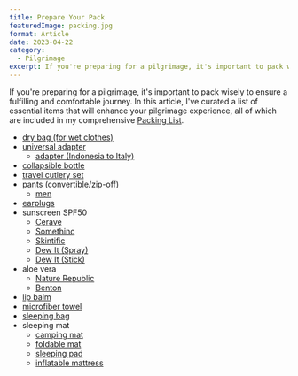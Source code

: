 ```yaml
---
title: Prepare Your Pack
featuredImage: packing.jpg
format: Article
date: 2023-04-22
category:
  - Pilgrimage
excerpt: If you're preparing for a pilgrimage, it's important to pack wisely to ensure a fulfilling and comfortable journey. In this article, I've curated a list of essential items that will enhance your pilgrimage experience, all of which are included in my comprehensive Packing List.
---
```

If you're preparing for a pilgrimage, it's important to pack wisely to ensure a fulfilling and comfortable journey. In this article, I've curated a list of essential items that will enhance your pilgrimage experience, all of which are included in my comprehensive [Packing List](https://drive.google.com/file/d/1fOrdZOxcSaumpO23C7yQRYQn1n6zlS3O/view?usp=sharing).

- [dry bag (for wet clothes)](https://shopee.co.id/SEA-TO-SUMMIT-ULTRA-SIL-DRY-SACK-8L-i.19260065.11887578848?sp_atk=5f7e06f9-cc5c-4323-9bf2-e776c9fbef41&xptdk=5f7e06f9-cc5c-4323-9bf2-e776c9fbef41)
- [universal adapter](https://shopee.co.id/Universal-Adapter-AUKEY-PA-TA01-With-USB-C-USB-A-Port-501426-i.614879723.20142434101?sp_atk=953e3845-e732-4334-b06e-e158a130282f&xptdk=953e3845-e732-4334-b06e-e158a130282f)
	- [adapter (Indonesia to Italy)](https://shopee.co.id/Colokan-3-pin-UK-US-EU-AU-to-Italy-Travel-AC-Adapter-Plug-Converter-travel-universal-i.7414001.1443767109?sp_atk=328e4172-2d14-4963-8b50-3d1f58c07667&xptdk=328e4172-2d14-4963-8b50-3d1f58c07667)
- [collapsible bottle](https://shopee.co.id/product/820921504/20832195752?d_id=a799d&utm_content=34n1zeSxtUzLNpkRB1uyuUK2bVjm)
- [travel cutlery set](https://shopee.co.id/portable-chopstik-sendok-garpu-set-i.9981002.13132105618?sp_atk=8b3fa55a-f8fa-4fba-a86a-8364aa0d1d89&xptdk=8b3fa55a-f8fa-4fba-a86a-8364aa0d1d89)
- pants (convertible/zip-off)
	- [men](https://www.columbiasportswear.id/collections/mens-convertible-pant/products/mens-blood-and-guts-iii-conv)
- [earplugs](https://shopee.co.id/Penutup-Telinga-Ear-Plug-Pelindung-Penyumbat-Kuping-Peredam-Suara-Safety-EarPlug-i.436088651.16866689277?sp_atk=03dbc0df-3067-4afe-b83b-7c046dee9672&xptdk=03dbc0df-3067-4afe-b83b-7c046dee9672)
- sunscreen SPF50
	- [Cerave](https://shopee.co.id/CeraVe-Hydrating-Mineral-Sunscreen-Face-Lotion-SPF-30-75-ML-i.27668873.20616149362?sp_atk=26eb616a-d5e2-48be-bc51-372759e0cd2b&xptdk=26eb616a-d5e2-48be-bc51-372759e0cd2b)
	- [Somethinc](https://shopee.co.id/product/195455930/14483006210?d_id=a74de&utm_content=349PkReUNYCNnrbyFPFxHqfXSVRR)
	- [Skintific](https://shopee.co.id/product/457706720/18370976008?d_id=a74de&utm_content=349PkReUNYGg1EcdpSRnbYLGNsr7)
	- [Dew It (Spray)](https://shopee.co.id/Sunscreen-Spray-SPF-50-Vit-C-Dew-It-Sunscreen-Mist-Tabir-surya-transparan-sweatproof-waterproof-atasi-kulit-kusam-dan-belang-i.310918784.19848150293?sp_atk=21cbc6a9-d53b-4011-aa40-02e4a0dad1b6&xptdk=21cbc6a9-d53b-4011-aa40-02e4a0dad1b6)
	- [Dew It (Stick)](https://shopee.co.id/Sunscreen-SPF-50-PA-Dew-It-Face-Sun-Stick-Non-comedogenic-tabir-surya-hybrid-UVA-UVB-protection-24-gr-i.310918784.11615628058?sp_atk=49192c7e-d888-45b4-9084-5dcfc893705f&xptdk=49192c7e-d888-45b4-9084-5dcfc893705f)
- aloe vera
	- [Nature Republic](https://shopee.co.id/NATURE-REPUBLIC-Aloe-Vera-92-Soothing-Gel-full-szie-300ml-i.380432213.7278674714?sp_atk=a1c27708-409e-4773-bc17-960ac7834185&xptdk=a1c27708-409e-4773-bc17-960ac7834185)
	- [Benton](https://shopee.co.id/Benton-aloe-propolis-soothing-gel-100ml-30ml-i.948529.3713333982?sp_atk=37aa8f89-e868-4546-9590-cd2936efdba0&xptdk=37aa8f89-e868-4546-9590-cd2936efdba0)
- [lip balm](https://shopee.co.id/Dr.-Bronner%27s-Lip-Balm-Organik-varian-Unscented-4-g-i.299697001.5648482652?sp_atk=18c23b09-51ac-42a6-a599-5e9709bd98ee&xptdk=18c23b09-51ac-42a6-a599-5e9709bd98ee)
- [microfiber towel](https://shopee.co.id/ELFS-ACTIVE-Handuk-Microfiber-Quick-Dry-Travelling-Outdoor-Microfiber-Towel-Handuk-Olahraga-i.131191933.18451825609?sp_atk=cc7a25fd-a16d-4d36-8063-bdcba38de871&xptdk=cc7a25fd-a16d-4d36-8063-bdcba38de871)
- [sleeping bag](https://shopee.co.id/product/225716955/20123319136?d_id=a799d&utm_content=34n1zeSxtLKapXtbiac1hY657yEX)
- sleeping mat
	- [camping mat](https://shopee.co.id/product/79161787/1410240062?d_id=a799d&utm_content=34n1zeSxtLbfC5fATL7h9zMAu17u)
	- [foldable mat](https://shopee.co.id/product/119157255/15445078544?d_id=a799d&utm_content=34n1zeSxtMg7q7jGwnVU9FuE1t5V)
	- [sleeping pad](https://shopee.co.id/product/28051852/5518960586?d_id=a799d&utm_content=34n1zeSxtLvKKfDxGF2Av7izU935)
	- [inflatable mattress](https://shopee.co.id/product/66732651/2736771780?d_id=a799d&utm_content=34n1zeSxtMRNkgW43xUPpACLrWR5)
